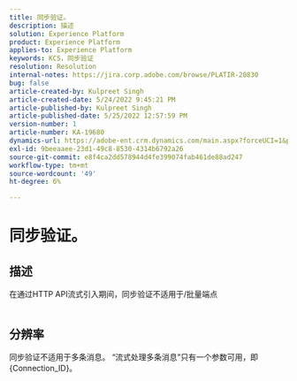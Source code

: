 ```yaml
---
title: 同步验证。
description: 描述
solution: Experience Platform
product: Experience Platform
applies-to: Experience Platform
keywords: KCS，同步验证
resolution: Resolution
internal-notes: https://jira.corp.adobe.com/browse/PLATIR-20830
bug: false
article-created-by: Kulpreet Singh
article-created-date: 5/24/2022 9:45:21 PM
article-published-by: Kulpreet Singh
article-published-date: 5/25/2022 12:57:59 PM
version-number: 1
article-number: KA-19680
dynamics-url: https://adobe-ent.crm.dynamics.com/main.aspx?forceUCI=1&pagetype=entityrecord&etn=knowledgearticle&id=efcbcfcc-aadb-ec11-a7b6-0022480b01c5
exl-id: 9beeaaee-23d1-49c8-8530-4314b6792a26
source-git-commit: e8f4ca2dd578944d4fe399074fab461de88ad247
workflow-type: tm+mt
source-wordcount: '49'
ht-degree: 6%

---
```


# 同步验证。

## 描述

在通过HTTP API流式引入期间，同步验证不适用于/批量端点
<br> 

## 分辨率


同步验证不适用于多条消息。
“流式处理多条消息”只有一个参数可用，即{Connection_ID}。
